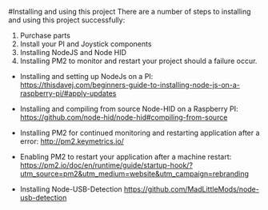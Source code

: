 #Installing and using this project
There are a number of steps to installing and using this project successfully:

1. Purchase parts
2. Install your PI and Joystick components
3. Installing NodeJS and Node HID
4. Installing PM2 to monitor and restart your project should a failure occur.

* Installing and setting up NodeJs on a PI:
https://thisdavej.com/beginners-guide-to-installing-node-js-on-a-raspberry-pi/#apply-updates

* Installing and compiling from source Node-HID on a Raspberry PI:
https://github.com/node-hid/node-hid#compiling-from-source

* Installing PM2 for continued monitoring and restarting application after a error:
http://pm2.keymetrics.io/

* Enabling PM2 to restart your application after a machine restart:
https://pm2.io/doc/en/runtime/guide/startup-hook/?utm_source=pm2&utm_medium=website&utm_campaign=rebranding


* Installing Node-USB-Detection
https://github.com/MadLittleMods/node-usb-detection
